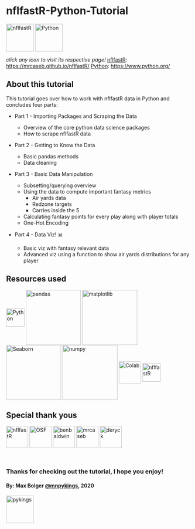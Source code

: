 # nflfastR-Python-Tutorial

[<img align="middle" alt="nflfastR" width="75px" src="https://mrcaseb.github.io/nflfastR/reference/figures/logo.png" />][nflfastR] 
[<img align="middle" alt="Python" width="75px" src="https://external-content.duckduckgo.com/iu/?u=https%3A%2F%2Fcode.fb.com%2Fwp-content%2Fuploads%2F2016%2F05%2F2000px-Python-logo-notext.svg_.png&f=1&nofb=1" />][Python]

*click any icon to visit its respective page!*
[nflfastR]: https://mrcaseb.github.io/nflfastR/
[Python]: https://www.python.org/ 

## About this tutorial

This tutorial goes over how to work with nflfastR data in Python and concludes four parts:

- Part 1 -  Importing Packages and Scraping the Data
  - Overview of the core python data science packages
  - How to scrape nflfastR data

- Part 2 - Getting to Know the Data
  - Basic pandas methods
  - Data cleaning

- Part 3 - Basic Data Manipulation
  - Subsetting/querying overview
  - Using the data to compute important fantasy metrics
    - Air yards data
    - Redzone targets
    - Carries inside the 5
  - Calculating fantasy points for every play along with player totals
  - One-Hot Encoding

- Part 4 - Data Viz! 📊
  - Basic viz with fantasy relevant data
  - Advanced viz using a function to show air yards distributions for any player

## Resources used

[<img align="middle" alt="Python" width="50px" src="https://external-content.duckduckgo.com/iu/?u=https%3A%2F%2Fcode.fb.com%2Fwp-content%2Fuploads%2F2016%2F05%2F2000px-Python-logo-notext.svg_.png&f=1&nofb=1" />][Python]
[<img align="middle" alt="pandas" width="150px" src="https://pandas.pydata.org/docs/_static/pandas.svg" />][pandas]
[<img align="middle" alt="matplotlib" width="150px" src="https://external-content.duckduckgo.com/iu/?u=https%3A%2F%2Fmatplotlib.org%2F_static%2Flogo2.png&f=1&nofb=1" />][matplotlib]
[<img align="middle" alt="Seaborn" width="150px" src="https://seaborn.pydata.org/_static/logo-wide-lightbg.svg" />][Seaborn]
[<img align="middle" alt="numpy" width="150px" src="https://external-content.duckduckgo.com/iu/?u=https%3A%2F%2Fupload.wikimedia.org%2Fwikipedia%2Fcommons%2Fthumb%2F3%2F31%2FNumPy_logo_2020.svg%2F1024px-NumPy_logo_2020.svg.png&f=1&nofb=1" />][numpy]
[<img align="middle" alt="Colab" width="60px" src="https://colab.research.google.com/img/colab_favicon_256px.png" />][colab]
[<img align="middle" alt="nflfastR" width="50px" src="https://mrcaseb.github.io/nflfastR/reference/figures/logo.png" />][nflfastR] 

[Python]: https://www.python.org/ 
[Seaborn]: https://seaborn.pydata.org/#
[matplotlib]: https://matplotlib.org/#
[pandas]: https://pandas.pydata.org/docs/
[numpy]: https://numpy.org/
[colab]: https://colab.research.google.com/notebooks/intro.ipynb
[nflfastR]: https://mrcaseb.github.io/nflfastR/

## Special thank yous

[<img align="middle" alt="nflfastR" width="60px" src="https://mrcaseb.github.io/nflfastR/reference/figures/logo.png" />][nflfastR] 
[<img align="middle" alt="OSF" width="60px" src="https://www.opensourcefootball.com/logo.png" />][OSF]
[<img align="middle" alt="benbaldwin" width="60px" src="https://pbs.twimg.com/profile_images/1302946750488023041/KGd678va_400x400.jpg" />][benbaldwin]
[<img align="middle" alt="mrcaseb" width="60px" src="https://pbs.twimg.com/profile_images/1245699172084441089/DQQeSich_400x400.jpg" />][mrcaseb]
[<img align="middle" alt="deryck" width="60px" src="https://pbs.twimg.com/profile_images/1311704316177248256/W9Y2_jsM_400x400.jpg" />][deryck]


</br>

[nflfastR]: https://mrcaseb.github.io/nflfastR/
[OSF]: https://www.opensourcefootball.com/
[benbaldwin]: https://twitter.com/benbbaldwin 
[mrcaseb]: https://twitter.com/mrcaseb 
[deryck]: https://twitter.com/DeryckG_
[mnpykings]: https://twitter.com/mnpykings
    
### Thanks for checking out the tutorial, I hope you enjoy!

#### By: Max Bolger [@mnpykings](https://twitter.com/mnpykings), 2020

[<img align="middle" alt="pykings" width="75px" src="https://pbs.twimg.com/profile_images/1265092923588259841/LdwH0Ex1_400x400.jpg" />][mnpykings]

[mnpykings]: https://twitter.com/mnpykings
